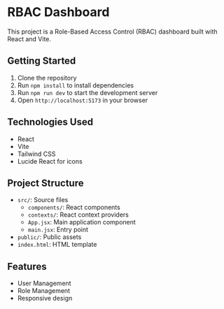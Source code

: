  # RBAC Dashboard

This project is a Role-Based Access Control (RBAC) dashboard built with React and Vite.

## Getting Started

1. Clone the repository
2. Run `npm install` to install dependencies
3. Run `npm run dev` to start the development server
4. Open `http://localhost:5173` in your browser

## Technologies Used

- React
- Vite
- Tailwind CSS
- Lucide React for icons

## Project Structure

- `src/`: Source files
  - `components/`: React components
  - `contexts/`: React context providers
  - `App.jsx`: Main application component
  - `main.jsx`: Entry point
- `public/`: Public assets
- `index.html`: HTML template

## Features

- User Management
- Role Management
- Responsive design

